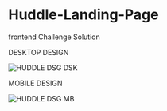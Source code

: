 # Huddle-Landing-Page
frontend Challenge Solution

DESKTOP DESIGN

![HUDDLE DSG DSK](https://github.com/Tksmith-guru/Huddle-Landing-Page/assets/122574849/b558ce5d-b506-4bc5-9758-2fe80c1c1b06)

MOBILE DESIGN


![HUDDLE DSG MB](https://github.com/Tksmith-guru/Huddle-Landing-Page/assets/122574849/a85317ce-78bb-4c61-9d07-a663437aee83)


